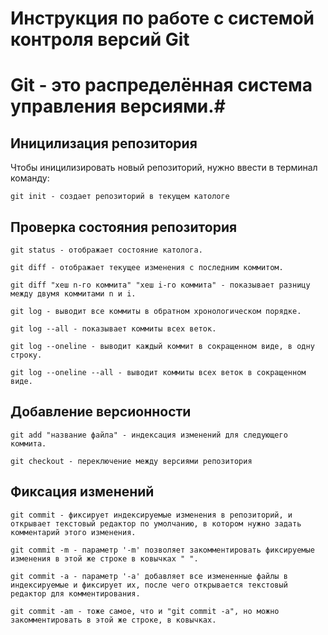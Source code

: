 # **Инструкция по работе с системой контроля версий Git** 

# Git - это распределённая система управления версиями.#

## Иницилизация репозитория 

Чтобы иницилизировать новый репозиторий, нужно ввести в терминал команду:

    git init - создает репозиторий в текущем катологе 

## Проверка состояния репозитория

    git status - отображает состояние католога.

    git diff - отображает текущее изменения с последним коммитом.

    git diff "хеш n-го коммита" "хеш i-го коммита" - показывает разницу между двумя коммитами n и i.

    git log - выводит все коммиты в обратном хронологическом порядке.

    git log --all - показывает коммиты всех веток.

    git log --oneline - выводит каждый коммит в сокращенном виде, в одну строку.

    git log --oneline --all - выводит коммиты всех веток в сокращенном виде.

## Добавление версионности

    git add "название файла" - индексация изменений для следующего коммита.

    git checkout - переключение между версиями репозитория 

## Фиксация изменений 

    git commit - фиксирует индексируемые изменения в репозиторий, и открывает текстовый редактор по умолчанию, в котором нужно задать комментарий этого изменения.

    git commit -m - параметр '-m' позволяет закомментировать фиксируемые изменения в этой же строке в ковычках " ".

    git commit -a - параметр '-a' добавляет все измененные файлы в индексируемые и фиксирует их, после чего открывается текстовый редактор для комментирования.

    git commit -am - тоже самое, что и "git commit -a", но можно закомментировать в этой же строке, в ковычках.